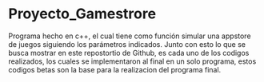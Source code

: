 # Proyecto_Gamestrore
Programa hecho en c++, el cual tiene como función simular una appstore de juegos siguiendo los parámetros indicados. Junto con esto lo que se busca mostrar en este repostortio de Github, es cada uno de los codigos realizados, los cuales se implementaron al final en un solo programa, estos codigos betas son la base para la realizacion del programa final.
